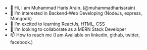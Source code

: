- 👋 Hi, I am Muhammad Haris Arain. (@muhammadharisarain)
- 👀 I’m interested in Backend-Web Developing (NodeJs, express, Mongodb)
- 🌱 I’m excited to learning  ReactJs, HTML, CSS
- 💞️ I’m looking to collaborate as a MERN Stack Developer
- 📫 How to reach me (I am Available on linkedin, github, twitter, facebook.)

<!---
muhammadharisarain/muhammadharisarain is a ✨ special ✨ repository because its `README.md` (this file) appears on your GitHub profile.
You can click the Preview link to take a look at your changes.
--->
